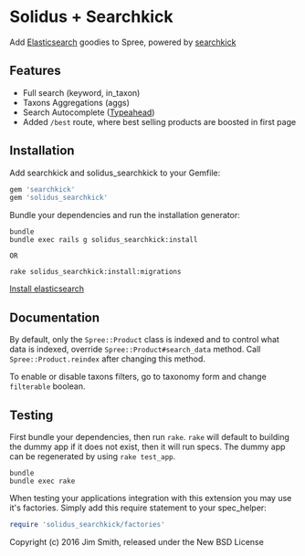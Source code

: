 Solidus + Searchkick
===============

Add [Elasticsearch](http://elastic.co) goodies to Spree, powered by [searchkick](http://searchkick.org)

Features
--------

* Full search (keyword, in_taxon)
* Taxons Aggregations (aggs)
* Search Autocomplete ([Typeahead](https://twitter.github.io/typeahead.js/))
* Added `/best` route, where best selling products are boosted in first page


Installation
------------

Add searchkick and solidus_searchkick to your Gemfile:

```ruby
gem 'searchkick'
gem 'solidus_searchkick'
```

Bundle your dependencies and run the installation generator:

```shell
bundle
bundle exec rails g solidus_searchkick:install

OR

rake solidus_searchkick:install:migrations
```

[Install elasticsearch](https://www.elastic.co/downloads/elasticsearch)

Documentation
-------------

By default, only the `Spree::Product` class is indexed and to control what data is indexed, override `Spree::Product#search_data` method. Call `Spree::Product.reindex` after changing this method.

To enable or disable taxons filters, go to taxonomy form and change `filterable` boolean.

Testing
-------

First bundle your dependencies, then run `rake`. `rake` will default to building the dummy app if it does not exist, then it will run specs. The dummy app can be regenerated by using `rake test_app`.

```shell
bundle
bundle exec rake
```

When testing your applications integration with this extension you may use it's factories.
Simply add this require statement to your spec_helper:

```ruby
require 'solidus_searchkick/factories'
```

Copyright (c) 2016 Jim Smith, released under the New BSD License
